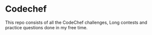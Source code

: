 # Codechef
This repo consists of all the CodeChef challenges, Long contests and practice questions done in my free time.
